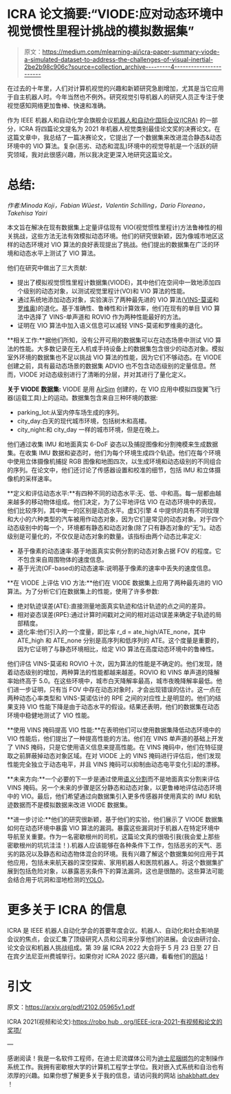 # ICRA 论文摘要:“VIODE:应对动态环境中视觉惯性里程计挑战的模拟数据集”

> 原文：<https://medium.com/mlearning-ai/icra-paper-summary-viode-a-simulated-dataset-to-address-the-challenges-of-visual-inertial-2be2b98c906c?source=collection_archive---------4----------------------->

在过去的十年里，人们对计算机视觉的兴趣和新颖研究急剧增加，尤其是当它应用于自主机器人时。今年当然也不例外。研究视觉引导机器人的研究人员正专注于使视觉感知网络更加鲁棒、快速和准确。

作为 IEEE 机器人和自动化学会旗舰会议[机器人和自动化国际会议(ICRA)](https://www.ieee-icra.org/index.aspx) 的一部分，ICRA 将四篇论文提名为 2021 年机器人视觉类别最佳论文奖的决赛论文。在这篇文章中，我总结了一篇决赛论文，它提出了一个数据集来改进混合静态&动态环境中的 VIO 算法。复杂(恶劣、动态和混乱)环境中的视觉导航是一个活跃的研究领域，我对此很感兴趣，所以我决定更深入地研究这篇论文。

# 总结:

*作者:Minoda Koji，Fabian Wüest，Valentin Schilling，Dario Floreano，Takehisa Yairi*

本文旨在解决在现有数据集上定量评估现有 VIO(视觉惯性里程计)方法鲁棒性的相关挑战，这些方法无法有效模拟动态环境。他们的研究很新颖，因为像城市地区这样的动态环境对 VIO 算法的良好表现提出了挑战。他们提出的数据集在广泛的环境和动态水平上测试了 VIO 算法。

他们在研究中做出了三大贡献:

*   提出了模拟视觉惯性里程计数据集(VIODE)，其中他们在空间中一致地添加四个级别的动态对象，以测试视觉里程计(VO)和 VIO 算法的性能。
*   通过系统地添加动态对象，实验演示了两种最先进的 VIO 算法([VINS-莫诺](https://github.com/HKUST-Aerial-Robotics/VINS-Mono)和[罗维奥](https://github.com/ethz-asl/rovio))的退化。基于准确性、鲁棒性和计算效率，他们在现有的单目 VIO 算法中选择了 VINS-单声道和 ROVIO 作为两种性能最好的方法。
*   证明在 VIO 算法中加入语义信息可以减轻 VINS-莫诺和罗维奥的退化。

**相关工作:**据他们所知，没有公开可用的数据集可以在动态场景中测试 VIO 算法的性能。大多数记录在无人机或手持设备上的数据集包含很少的动态对象。模拟室外环境的数据集也不足以挑战 VIO 算法的性能，因为它们不够动态。在 VIODE 创建之前，具有最动态场景的数据集 ADVIO 也不包含动态级别的定量信息。然而，VIODE 对动态级别进行了清晰的分层，并对其进行了量化定义。

**关于 VIODE 数据集:** VIODE 是用 [AirSim](https://microsoft.github.io/AirSim/) 创建的，在 VIO 应用中模拟四旋翼飞行器(运载工具)上的运动。数据集包含来自三种环境的数据:

*   parking_lot:从室内停车场生成的序列。
*   city_day:白天的现代城市环境，包括树木和高楼。
*   city_night:和 city_day 一样的城市环境，但是在晚上。

他们通过收集 IMU 和地面真实 6-DoF 姿态以及捕捉图像和分割掩模来生成数据集。在收集 IMU 数据和姿态时，他们为每个环境生成四个轨迹。他们在每个环境中使用立体摄像机捕捉 RGB 图像和地图四次，以生成环境和动态级别的不同组合的序列。在论文中，他们还讨论了传感器设置和校准的细节，包括 IMU 和立体摄像机的采样速率。

**定义和评估动态水平:**有四种不同的动态水平:无、低、中和高。每一层都由越来越多的移动物体组成。他们决定，为了公平地评估 VIO 在动态环境中的表现，他们比较序列，其中唯一的区别是动态水平。虚幻引擎 4 中提供的具有不同纹理和大小的六种类型的汽车被用作动态对象，因为它们是常见的动态对象。对于四个动态级别中的每一个，环境都有静态和动态对象(除了只有静态对象的“无”)。动态级别是可量化的，不仅仅是动态对象的数量。该指标由两个动态比率定义:

*   基于像素的动态速率:基于地面真实实例分割的动态对象占据 FOV 的程度。它不包含来自周围物体的速度信息。
*   基于光流(OF-based)的动态速率:说明基于像素的速率中丢失的速度信息。

**在 VIODE 上评估 VIO 方法:**他们在 VIODE 数据集上应用了两种最先进的 VIO 算法。为了分析它们在数据集上的性能，使用了许多参数:

*   绝对轨迹误差(ATE):直接测量地面真实轨迹和估计轨迹的点之间的差异。
*   相对姿态误差(RPE):通过计算时间戳对之间的相对运动误差来确定子轨迹的局部精度。
*   退化率:他们引入的一个度量，即比率 r_d = ate_high/ATE_none，其中 ATE_high 和 ATE_none 分别是高序列和低序列的 ATE。这个度量是重要的，因为它证明了与静态环境相比，给定 VIO 算法在高度动态环境中的鲁棒性。

他们评估 VINS-莫诺和 ROVIO 十次，因为算法的性能是不确定的。他们发现，随着动态级别的增加，两种算法的性能都越来越差。ROVIO 和 VINS 单声道的降解率始终高于 5.0。在这些环境中，城市白天降解率最高，城市夜晚降解率最低。他们进一步证明，只有当 FOV 中存在动态对象时，才会出现错误的估计。这一点在两种动态心率类型和 VINS-莫诺估计的 RPE 之间的对应性上是明显的。他们的结果支持 VIO 性能下降是由于动态水平的假设。结果还表明，他们的数据集在动态环境中稳健地测试了 VIO 性能。

**使用 VINS 掩码提高 VIO 性能:**在表明他们可以使用数据集降低动态环境中的 VIO 性能后，他们提出了一种提高性能的方法。他们在 VINS 单声道的基础上开发了 VINS 掩码，只是它使用语义信息来提高性能。在 VINS 掩码中，他们在特征提取之前屏蔽掉动态对象区域。在对 VIODE 上的 VINS 掩码进行评估后，他们发现性能完全独立于动态电平，并且 VINS 掩码可以抑制由动态电平变化引起的漂移。

**未来方向:**一个必要的下一步是通过使用[语义分割](https://nanonets.com/blog/semantic-image-segmentation-2020/)而不是地面真实分割来评估 VINS 掩码。另一个未来的步骤是区分静态和动态对象，以更鲁棒地评估动态环境中的 VIO。最后，他们希望通过向数据集引入更多传感器并使用真实的 IMU 和轨迹数据而不是模拟数据来改进 VIODE 数据集。

**进一步讨论:**他们的研究很新颖，基于他们的实验，他们展示了 VIODE 数据集如何在动态环境中暴露 VIO 算法的漏洞。暴露这些漏洞对于机器人在特定环境中导航至关重要。作为一名密歇根州的司机，这篇论文真的很吸引我(我会爱上那些密歇根州的坑坑洼洼！).机器人应该能够在各种条件下工作，包括恶劣的天气、恶劣的路况以及静态和动态物体混合的环境。我有兴趣了解这个数据集如何应用于其他应用，包括未来航天器的深空探索、家用机器人和医院机器人。将这个数据集扩展到包括危险对象，以暴露恶劣条件下的算法漏洞，这也是很酷的。这些算法可能会结合用于坑洞和湿地检测的[YOLO](https://ieeexplore.ieee.org/document/9432186)。

# 更多关于 ICRA 的信息

ICRA 是 IEEE 机器人自动化学会的首要年度会议。机器人、自动化和社会影响是会议的焦点，会议汇集了顶级研究人员和公司来分享他们的进展。会议由研讨会、论文会议和机器人挑战组成。第 39 届 ICRA 2022 大会将于 5 月 23 日至 27 日在宾夕法尼亚州费城举行。如果你对 ICRA 2022 感兴趣，看看他们的[网站](https://www.icra2022.org/)！

# 引文

原文：<https://arxiv.org/pdf/2102.05965v1.pdf>

ICRA 2021(视频和论文):[https://robo hub . org/IEEE-icra-2021-有视频和论文的奖项/](https://robohub.org/ieee-icra-2021-awards-with-videos-and-papers/)

—

感谢阅读！我是一名软件工程师，在迪士尼流媒体公司为[迪士尼捆绑包](https://www.disneyplus.com/welcome/disney-hulu-espn-bundle?cid=DSS-Search-Google-71700000059616273-&s_kwcid=AL!8468!3!541984743040!b!!g!!%2Bdisney%20%2Bbundle&gclid=CjwKCAjwyvaJBhBpEiwA8d38vKmDgRQnVnbt1FMRYhg5GFHcdHPNP0fzo9X1010fSKZUe9PB4pc3-RoCIykQAvD_BwE&gclsrc=aw.ds)的定制操作系统工作。我拥有密歇根大学的计算机工程学士学位。我对嵌入式系统和自治也有浓厚的兴趣。如果你想了解更多关于我的信息，请访问我的网站 [ishakbhatt.dev](https://ishakbhatt.dev/) ！